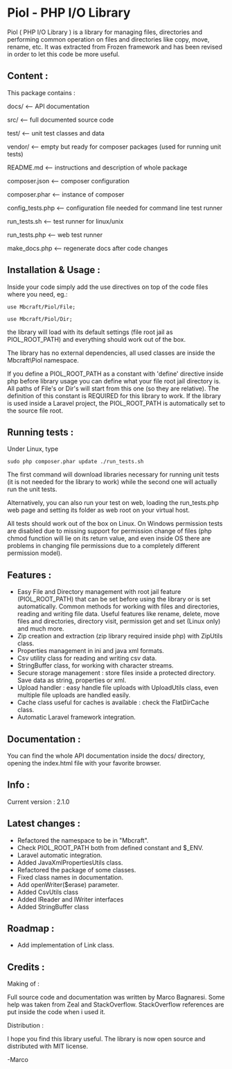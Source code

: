 Piol - PHP I/O Library
====

Piol ( PHP I/O Library ) is a library for managing files, directories and performing
common operation on files and directories like copy, move, rename, etc. 
It was extracted from Frozen framework and has been revised in order 
    to let this code be more useful.

## Content :

This package contains :


docs/               <-- API documentation

src/                <-- full documented source code

test/               <-- unit test classes and data

vendor/             <-- empty but ready for composer packages (used for running unit tests)

README.md           <-- instructions and description of whole package

composer.json       <-- composer configuration

composer.phar       <-- instance of composer

config_tests.php    <-- configuration file needed for command line test runner

run_tests.sh        <-- test runner for linux/unix

run_tests.php       <-- web test runner

make_docs.php       <-- regenerate docs after code changes


## Installation & Usage : 

Inside your code simply add the use directives on top of the code files where you need, eg.:

`use Mbcraft/Piol/File;`

`use Mbcraft/Piol/Dir;`

the library will load with its default settings (file root jail as PIOL_ROOT_PATH) and everything
should work out of the box.

The library has no external dependencies, all used classes are inside the Mbcraft\Piol namespace.

If you define a PIOL_ROOT_PATH as a constant with 'define' directive inside php before library
usage you can define what your file root jail directory is. All paths of File's or Dir's
will start from this one (so they are relative). The definition of this constant is REQUIRED for this library
to work. If the library is used inside a Laravel project, the PIOL_ROOT_PATH is automatically set to the source file root.

## Running tests :

Under Linux, type 

`sudo php composer.phar update
./run_tests.sh`

The first command will download libraries necessary for running unit tests (it is not needed for the library to work)
while the second one will actually run the unit tests.

Alternatively, you can also run your test on web, loading the run_tests.php web page and setting its folder as web root on your virtual host.

All tests should work out of the box on Linux. 
On Windows permission tests are disabled due to missing support for permission change of files 
 (php chmod function will lie on its return value, and even inside OS there are problems in 
 changing file permissions due to a completely different permission model).

## Features :

- Easy File and Directory management with root jail feature (PIOL_ROOT_PATH) that
    can be set before using the library or is set automatically. Common methods for working with
files and directories, reading and writing file data.
Useful features like rename, delete, move files and directories, directory visit, permission get
and set (Linux only) and much more.
- Zip creation and extraction (zip library required inside php) with ZipUtils class.
- Properties management in ini and java xml formats.
- Csv utility class for reading and writing csv data.
- StringBuffer class, for working with character streams.
- Secure storage management : store files inside a protected directory.
    Save data as string, properties or xml.
- Upload handler : easy handle file uploads with UploadUtils class, even multiple file uploads are
handled easily.
- Cache class useful for caches is available : check the FlatDirCache class.
- Automatic Laravel framework integration.

## Documentation :

You can find the whole API documentation inside the docs/ directory, opening the index.html file
with your favorite browser.

## Info :

Current version : 2.1.0

## Latest changes :

- Refactored the namespace to be in "Mbcraft".
- Check PIOL_ROOT_PATH both from defined constant and $_ENV.
- Laravel automatic integration.
- Added JavaXmlPropertiesUtils class.
- Refactored the package of some classes.
- Fixed class names in documentation.
- Add openWriter($erase) parameter.
- Added CsvUtils class
- Added IReader and IWriter interfaces
- Added StringBuffer class

## Roadmap :

- Add implementation of Link class.

## Credits :

Making of :

Full source code and documentation was written by Marco Bagnaresi.
Some help was taken from Zeal and StackOverflow. StackOverflow references are put inside the code
when i used it.

Distribution :

I hope you find this library useful. The library is now open source and distributed with MIT license.


-Marco

